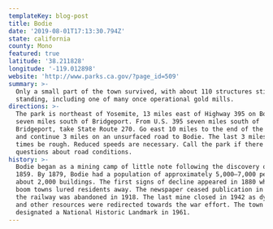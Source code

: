 ```yaml
---
templateKey: blog-post
title: Bodie
date: '2019-08-01T17:13:30.794Z'
state: california
county: Mono
featured: true
latitude: '38.211828'
longitude: '-119.012898'
website: 'http://www.parks.ca.gov/?page_id=509'
summary: >-
  Only a small part of the town survived, with about 110 structures still
  standing, including one of many once operational gold mills.
directions: >-
  The park is northeast of Yosemite, 13 miles east of Highway 395 on Bodie Road,
  seven miles south of Bridgeport. From U.S. 395 seven miles south of
  Bridgeport, take State Route 270. Go east 10 miles to the end of the pavement
  and continue 3 miles on an unsurfaced road to Bodie. The last 3 miles can at
  times be rough. Reduced speeds are necessary. Call the park if there are any
  questions about road conditions.
history: >-
  Bodie began as a mining camp of little note following the discovery of gold in
  1859. By 1879, Bodie had a population of approximately 5,000–7,000 people and
  about 2,000 buildings. The first signs of decline appeared in 1880 when other
  boom towns lured residents away. The newspaper ceased publication in 1912 and
  the railway was abandoned in 1918. The last mine closed in 1942 as dynamite
  and other resources were redirected towards the war effort. The town was
  designated a National Historic Landmark in 1961.
---
```


